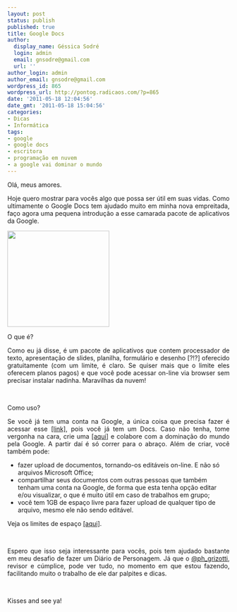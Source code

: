 ```yaml
---
layout: post
status: publish
published: true
title: Google Docs
author:
  display_name: Géssica Sodré
  login: admin
  email: gnsodre@gmail.com
  url: ''
author_login: admin
author_email: gnsodre@gmail.com
wordpress_id: 865
wordpress_url: http://pontog.radicaos.com/?p=865
date: '2011-05-18 12:04:56'
date_gmt: '2011-05-18 15:04:56'
categories:
- Dicas
- Informática
tags:
- google
- google docs
- escritora
- programação em nuvem
- a google vai dominar o mundo
---
```

<p style="text-align: justify;">Olá, meus amores.</p>
<p style="text-align: justify;">Hoje quero mostrar para vocês algo que possa ser útil em suas vidas. Como ultimamente o Google Docs tem ajudado muito em minha nova empreitada, faço agora uma pequena introdução a esse camarada pacote de aplicativos da Google.</p>
<p style="text-align: justify;"><a href="http://1.bp.blogspot.com/-VjDuwAa6KtQ/TVShfNhScYI/AAAAAAAACI0/l8mhGFQMQTo/s1600/google-docs.png"><img class="aligncenter" title="Google Docs" src="http://1.bp.blogspot.com/-VjDuwAa6KtQ/TVShfNhScYI/AAAAAAAACI0/l8mhGFQMQTo/s1600/google-docs.png" alt="" width="231" height="218" /></a></p>
<p style="text-align: justify;">O que é?</p>
<p style="text-align: justify;">Como eu já disse, é um pacote de aplicativos que contem processador de texto, apresentação de slides, planilha, formulário e desenho [?!?] oferecido gratuitamente (com um limite, é claro. Se quiser mais que o limite eles oferecem planos pagos) e que você pode acessar on-line via browser sem precisar instalar nadinha. Maravilhas da nuvem!</p>
<p style="text-align: justify;">&nbsp;</p>
<p style="text-align: justify;">Como uso?</p>
<p style="text-align: justify;">Se você já tem uma conta na Google, a única coisa que precisa fazer é acessar esse <a title="Google Docs" href="https://docs.google.com/" target="_blank">[link]</a>, pois você já tem um Docs. Caso não tenha, tome vergonha na cara, crie uma <a title="Nova Conta no Google" href="https://www.google.com/accounts/NewAccount" target="_blank">[aqui]</a> e colabore com a dominação do mundo pela Google. A partir daí é só correr para o abraço. Além de criar, você também pode:</p>
<ul>
<li> fazer upload de documentos, tornando-os editáveis on-line. E não só arquivos Microsoft Office;</li>
<li>compartilhar seus documentos com outras pessoas que também tenham uma conta na Google, de forma que esta tenha opção editar e/ou visualizar, o que é muito útil em caso de trabalhos em grupo;</li>
<li>você tem 1GB de espaço livre para fazer upload de qualquer tipo de arquivo, mesmo ele não sendo editável.</li>
</ul>
<p style="text-align: justify;">Veja os limites de espaço <a title="Limites" href="http://docs.google.com/support/bin/answer.py?hl=pt-BR&amp;answer=37603&amp;ctx=cb&amp;src=cb&amp;cbid=-6tnp2lhpawto&amp;cbrank=2" target="_blank">[aqui]</a>.</p>
<p style="text-align: justify;">&nbsp;</p>
<p style="text-align: justify;">Espero que isso seja interessante para vocês, pois tem ajudado bastante em meu desafio de fazer um Diário de Personagem. Já que o <a title="@ph_grizotti" href="http://twitter.com/#!/ph_grizotti" target="_blank">@ph_grizotti</a>, revisor e cúmplice, pode ver tudo, no momento em que estou fazendo, facilitando muito o trabalho de ele dar palpites e dicas.</p>
<p style="text-align: justify;">&nbsp;</p>
<p style="text-align: justify;">Kisses and see ya!</p>
